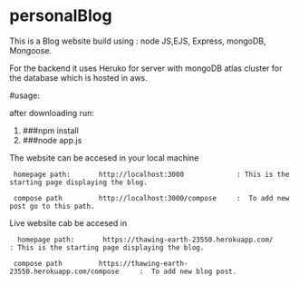 # personalBlog

This is a Blog website build using : 
      node JS,EJS, Express, mongoDB, Mongoose.
      
For the backend it uses Heruko for server with mongoDB atlas cluster for the database which is hosted in aws.
      
#usage:

after downloading run:

1) ###npm install
2) ###node app.js


The website can be accesed in your local machine

     homepage path:       http://localhost:3000             : This is the starting page displaying the blog.
      
     compose path         http://localhost:3000/compose     :  To add new post go to this path.
     
Live website cab be accesed in

      homepage path:       https://thawing-earth-23550.herokuapp.com/             : This is the starting page displaying the blog.
      
     compose path         https://thawing-earth-23550.herokuapp.com/compose     :  To add new blog post.
     
     
